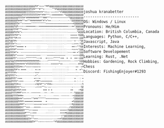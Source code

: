 <picture align="left">
    <source width=50% align="left" media="(prefers-color-scheme: dark)" src="ASCII-art-dark.png">
    <img width=50% align="left" alt="Andrew Grant's GitHub Profile README" src="ASCII-art.png">
</picture>

```
joshua kranabetter
-------------------------
OS: Windows / Linux
Pronouns: He/Him
Location: British Columbia, Canada
Languages: Python, C/C++, Javascript, Java
Interests: Machine Learning, Software Developement
Learning: Rust, .Net
Hobbies: Gardening, Rock Climbing, Chess
Discord: FishingEnjoyer#1293
```